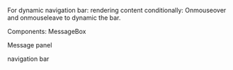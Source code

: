 For dynamic navigation bar: rendering content conditionally: Onmouseover and onmouseleave to dynamic the bar.

Components: MessageBox

Message panel

navigation bar

